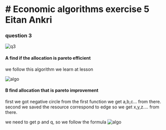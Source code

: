 # # Economic algorithms exercise 5 Eitan Ankri

### question 3
![q3](https://github.com/eytan1998/EA4/blob/main/Q3.png)

#### A find if the allocation is pareto efficient 
we follow this algorithm we learn at lesson

![algo](https://github.com/eytan1998/EA4/blob/main/partA_algo.png)

#### B find allocation that is pareto improvement 
first we got negative circle from the first function we get a,b,c... from there.
second we saved the resource correspond to edge so we get x,y,z.... from there.

we need to get p and q, so we follow the formula 
![algo](https://github.com/eytan1998/EA4/blob/main/partA_algo.png)
